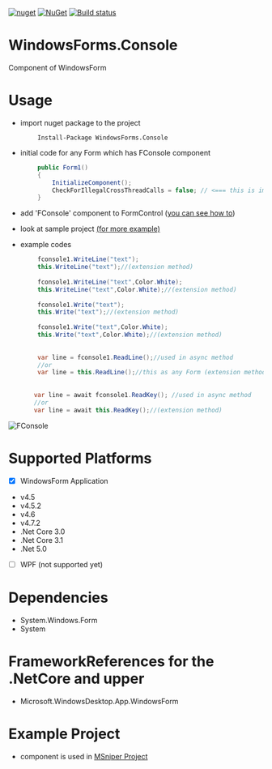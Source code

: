 [![nuget](https://img.shields.io/badge/Nuget-WindowsForms.Console-brightgreen.svg?maxAge=259200)](https://www.nuget.org/packages/WindowsForms.Console)
[![NuGet](https://img.shields.io/nuget/v/WindowsForms.Console.svg)](https://www.nuget.org/packages/WindowsForms.Console)
[![Build status](https://ci.appveyor.com/api/projects/status/enn19h5tkvhy2w95?svg=true)](https://ci.appveyor.com/project/msx752/windowsform-console)

# WindowsForms.Console
Component of WindowsForm

# Usage
- import nuget package to the project

```
        Install-Package WindowsForms.Console
```
- initial code for any Form which has FConsole component
```c#
        public Form1()
        {
            InitializeComponent();
            CheckForIllegalCrossThreadCalls = false; // <=== this is important for async access to thread
        }
```
- add 'FConsole' component to FormControl ([you can see how to](https://stackoverflow.com/questions/2101171/how-to-add-user-control-in-the-toolbox-for-c-net-for-winforms-by-importing-the))

- look at sample project [(for more example)](https://github.com/msx752/WindowsForms.Console/tree/master/SampleProject/SampleFormApplicationCore)

- example codes
```c#
        fconsole1.WriteLine("text");
        this.WriteLine("text");//(extension method)
        
        fconsole1.WriteLine("text",Color.White);
        this.WriteLine("text",Color.White);//(extension method)
        
        fconsole1.Write("text");
        this.Write("text");//(extension method)
        
        fconsole1.Write("text",Color.White);
        this.Write("text",Color.White);//(extension method)
        
        
        var line = fconsole1.ReadLine();//used in async method
        //or
        var line = this.ReadLine();//this as any Form (extension method)
        
       
       var line = await fconsole1.ReadKey(); //used in async method
       //or
       var line = await this.ReadKey();//(extension method)
```
![FConsole](https://raw.githubusercontent.com/msx752/WindowsForms.Console/master/example1.png)

# Supported Platforms
- [x] WindowsForm Application
- v4.5
- v4.5.2
- v4.6
- v4.7.2
- .Net Core 3.0
- .Net Core 3.1
- .Net 5.0
- [ ] WPF (not supported yet)

# Dependencies
- System.Windows.Form
- System
# FrameworkReferences for the .NetCore and upper
- Microsoft.WindowsDesktop.App.WindowsForm

# Example Project
- component is used in [MSniper Project](https://github.com/msx752/MSniper)
